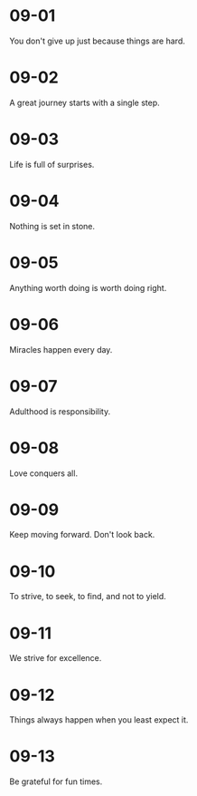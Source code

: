 # 09-01

You don't give up just because things are hard.

# 09-02

A great journey starts with a single step.

# 09-03

Life is full of surprises.

# 09-04

Nothing is set in stone.

# 09-05

Anything worth doing is worth doing right.

# 09-06

Miracles happen every day.

# 09-07

Adulthood is responsibility.

# 09-08

Love conquers all.

# 09-09

Keep moving forward. Don't look back.

# 09-10

To strive, to seek, to find, and not to yield.

# 09-11

We strive for excellence.

# 09-12

Things always happen when you least expect it.

# 09-13

Be grateful for fun times.
